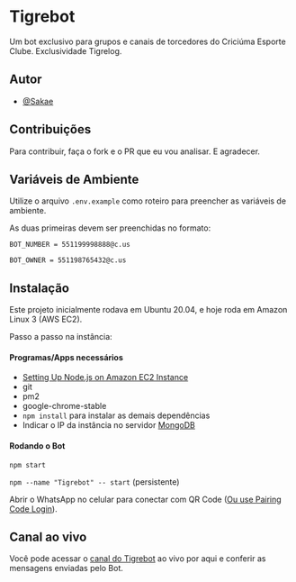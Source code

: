
# Tigrebot

Um bot exclusivo para grupos e canais de torcedores do Criciúma Esporte Clube. Exclusividade Tigrelog.



## Autor

- [@Sakae](https://www.github.com/devsakae)


## Contribuições

Para contribuir, faça o fork e o PR que eu vou analisar. E agradecer.

## Variáveis de Ambiente

Utilize o arquivo `.env.example` como roteiro para preencher as variáveis de ambiente.

As duas primeiras devem ser preenchidas no formato:

`BOT_NUMBER = 551199998888@c.us`

`BOT_OWNER = 551198765432@c.us`


## Instalação

Este projeto inicialmente rodava em Ubuntu 20.04, e hoje roda em Amazon Linux 3 (AWS EC2).

Passo a passo na instância:

#### Programas/Apps necessários

* [Setting Up Node.js on Amazon EC2 Instance](https://docs.aws.amazon.com/sdk-for-javascript/v2/developer-guide/setting-up-node-on-ec2-instance.html)
* git
* pm2
* google-chrome-stable
* `npm install` para instalar as demais dependências
* Indicar o IP da instância no servidor [MongoDB](http://www.mongodb.com)

#### Rodando o Bot

`npm start`

`npm --name "Tigrebot" -- start` (persistente)

Abrir o WhatsApp no celular para conectar com QR Code ([Ou use Pairing Code Login](https://github.com/pedroslopez/whatsapp-web.js/pull/2816)).
## Canal ao vivo

Você pode acessar o [canal do Tigrebot](http://devsakae.vercel.app/tigrebot) ao vivo por aqui e conferir as mensagens enviadas pelo Bot.